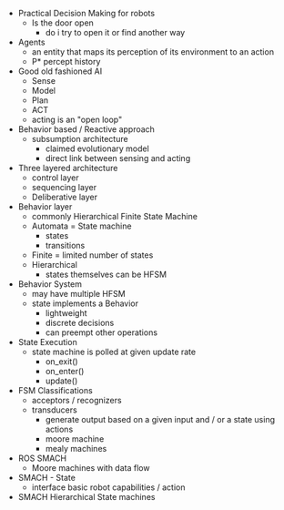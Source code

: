 - Practical Decision Making for robots
  - Is the door open
    - do i try to open it or find another way
- Agents
  - an entity that maps its perception of its environment to an action
  - P* percept history
- Good old fashioned AI
  - Sense
  - Model
  - Plan
  - ACT
  - acting is an "open loop"
- Behavior based / Reactive approach
  - subsumption architecture
    - claimed evolutionary model
    - direct link between sensing and acting
- Three layered architecture
  - control layer
  - sequencing layer
  - Deliberative layer
- Behavior layer
  - commonly Hierarchical Finite State Machine
  - Automata = State machine
    - states
    - transitions
  - Finite  = limited number of states
  - Hierarchical
    - states themselves can be HFSM
- Behavior System
  - may have multiple HFSM
  - state implements a Behavior
    - lightweight
    - discrete decisions
    - can preempt other operations
- State Execution
  - state machine is polled at given update rate
    - on_exit()
    - on_enter()
    - update()
- FSM Classifications
  - acceptors / recognizers
  - transducers
    - generate output based on a given input and / or a state using actions
    - moore machine
    - mealy machines
- ROS SMACH
  - Moore machines with data flow
- SMACH - State
  - interface basic robot capabilities / action
- SMACH Hierarchical State machines

